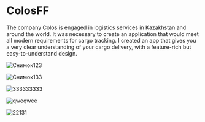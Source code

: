 # ColosFF

The company Colos is engaged in logistics services in Kazakhstan and around the world. It was necessary to create an application that would meet all modern requirements for cargo tracking.
I created an app that gives you a very clear understanding of your cargo delivery, with a feature-rich but easy-to-understand design.

![Снимок123](https://github.com/adil-nauruzbaev/ColosFF/assets/106264625/362e52c1-fa59-476f-ad89-264f968e7e3e)

![Снимок133](https://github.com/adil-nauruzbaev/ColosFF/assets/106264625/401b6467-7eaf-47a6-8e1b-c318632051c2)

![333333333](https://github.com/adil-nauruzbaev/ColosFF/assets/106264625/7b8df71c-acc6-4f3c-953b-744065e385b5)

![qweqwee](https://github.com/adil-nauruzbaev/ColosFF/assets/106264625/bd4b7451-ba4e-44c1-a2d1-2f4ae23a1766)

![22131](https://github.com/adil-nauruzbaev/ColosFF/assets/106264625/f26add08-cbbf-4c28-9262-8f1c7486ed5a)
